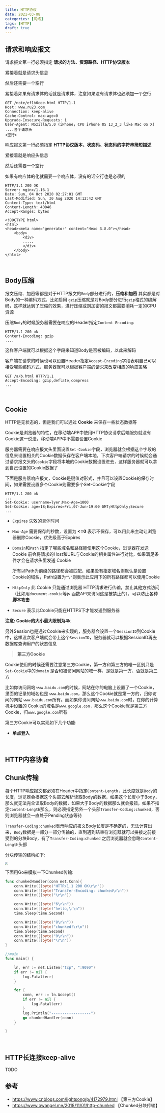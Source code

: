 ```yaml
---
title: HTTP协议
date: 2021-03-08
categories: [网络]
tags: [HTTP]
draft: true
---
```


## 请求和响应报文

请求报文第一行必须指定 **请求的方法、资源路径、HTTP协议版本**

紧接着就是请求头信息

然后还需要一个空行

紧接着如果有请求体的话就是请求体，注意如果没有请求体也必须加一个空行

```http
GET /note/ef1b6cee.html HTTP/1.1
Host: www.ru23.com
Connection: keep-alive
Cache-Control: max-age=0
Upgrade-Insecure-Requests: 1
User-Agent: Mozilla/5.0 (iPhone; CPU iPhone OS 13_2_3 like Mac OS X) 
....各个请求头
<空行>
```

响应报文第一行必须指定 **HTTP协议版本、状态码、状态码的字符串简短描述**

紧接着就是响应头信息

然后还需要一个空行

如果有响应体的化就需要一个响应体，没有的话空行也是必须的

```http
HTTP/1.1 200 OK
Server: nginx/1.16.1
Date: Sun, 04 Oct 2020 02:27:01 GMT
Last-Modified: Sun, 30 Aug 2020 14:12:42 GMT
Content-Type: text/html
Content-Length: 40846
Accept-Ranges: bytes

<!DOCTYPE html>
<html>
<head><meta name="generator" content="Hexo 3.8.0"></head>
    <body>
    	<div>
    	.....
    	</div>
    </body>
</html>
```

​    

## Body压缩

报文压缩、加密等都是对于HTTP报文的`Body`部分进行的，**压缩和加密** 其实都是对Body的一种编码方式，比如启用 `gzip`压缩就是对Body部分进行`gzip`格式的编解码，这样就达到了压缩的效果，进行压缩或则加密的报文都需要消耗一定的CPU资源

压缩`Body`的时候服务器需要在响应的Header指定`Content-Encoding`:

```http
HTTP/1.1 200 ok
Content-Encoding: gzip
....
```

这样客户端就可以根据这个字段来知道Body是否被编码，以此来解码

客户端在请求的时候也可以设置Header指定`Accept-Encoding`字段表明自己可以接受哪些编码方式，服务器就可以根据客户端的请求来改变相应的响应策略

```http
GET /a/b.html HTTP/1.1
Accept-Encoding: gzip,deflate,compress
...
```

​    

## Cookie

HTTP是无状态的，但是我们可以通过 **Cookie** 来保存一些状态数据等

Cookie是浏览器的特性，在移动端APP中使用HTTP协议请求后端服务就没有Cookie这一说法，移动端APP中不需要设置Cookie

服务器需要在响应报文头里面设置`Set-Cookie`字段，浏览器就会根据这个字段的信息来设置相关的Cookie数据保存在客户端本地，下次客户端请求的时候就会通过请求报文头的`Cookie`字段将本地的Cookie数据设置进去，这样服务器就可以拿到自己设置的Cookie数据了

下面是服务器响应报文，Cookie是键值对形式，并且可以设置Cookie的保存时间，如果需要设置多个Cookie则需要多个Set-Cookie字段

```http
HTTP/1.1 200 ok
...
Set-Cookie: username=lyer;Max-Age=1000
Set-Cookie: age=18;Expires=Fri,07-Jun-19:00 GMT;HttpOnly;Secure
...
```

- `Expires` 失效的具体时间

- `Max-Age` 需要保存的秒数，设置为 **<=0** 表示不保存，可以用此来主动让浏览器删除Cookie，优先级高于Expires

- `Domain`和`Path`  指定了哪些域名和路径能使用这个Cookie，浏览器在发送 Cookie 前会将请求的Host和URL与Cookie的相关属性进行对比，如果满足条件才会在请求头里发送 Cookie

    所有以Path为前缀的路径都会被匹配，如果没有指定域名则默认是设置Cookie的域名，Path设置为`"\"`则表示此应用下的所有路径都可以使用Cookie

- `HttpOnly` 此 Cookie 只能通过浏览器 HTTP请求进行传输，禁止其他方式访问（比如用`document.cookie`等js 函数API来访问这是被禁止的），可以防止各种**脚本攻击**

- `Secure` 表示此Cookie只能在HTTPS下才能发送到服务器

**注意: Cookie的大小最大限制为4k**

另外Session也是通过Cookie来实现的，服务器会设置一个`SessionID`到Cookie中，这样没次客户端就会带上这个`SessionID`，服务器就可以根据SessionID再去数据库查询用户的状态信息

> **第三方Cookie**

Cookie使用的时候还需要注意第三方Cookie，第一方和第三方的唯一区别只是`Set-Cookie`中的`domain` 是否和被访问网站的域一样，是就是第一方，否就是第三方

比如你访问网站 `www.baidu.com`的时候，网站在你的电脑上设置了一个Cookie，里面的记录的域名也是 `www.baidu.com`，那么这个Cookie就是第一方的，归你访问的网站 `www.baidu.com`所有。而如果你访问网站`www.baidu.com`时，在你的计算机中设置的 Cookie的域名是`www.google.com`，那么这个Cookie就是第三方Cookie，归`www.google.com`所有

第三方Cookie可以实现如下几个功能:

- **单点登入** 

​    

## HTTP内容协商



## Chunk传输

每个HTTP响应报文都必须在Header中指定`Content-Length`，此长度就是`Body`的长度，浏览器会根据这个头部去解析读取Body的数据，如果这个长度小于Body，那么就无法完全读取Body的数据，如果大于Body的数据那么就会报错，如果不指定`Content-Length`那么，则必须指定另外一个头部`Transfer-Coding:chunked`，否则浏览器就会一直处于Pending状态等待

`Transfer-Coding:chunked`表示响应的报文Body长度是不确定的，无法计算出来，`Body`数据是一部分一部分传输的，直到遇到结束符浏览器就可以拼接之前接受到的分块Body，有了`Transfer-Coding:chunked` 之后浏览器就会忽略`Content-Length`头部

分块传输的结构如下:

<img src="https://raw.githubusercontent.com/biningo/cdn/master/img1/chunked.png" style="zoom:50%;" />

下面用Go来模拟一下Chunked传输:

```go
func chunkedHandler(conn net.Conn){
	conn.Write([]byte("HTTP/1.1 200 OK\r\n"))
	conn.Write([]byte("Transfer-Encoding: chunked\r\n"))
	conn.Write([]byte("\r\n"))

	conn.Write([]byte("6\r\n"))
	conn.Write([]byte("hello,\r\n"))
	time.Sleep(time.Second)

	conn.Write([]byte("8\r\n"))
	conn.Write([]byte("chunked!\r\n"))
	time.Sleep(time.Second)
	conn.Write([]byte("0\r\n"))
	conn.Write([]byte("\r\n"))
}

//main
func main() {

	ln, err := net.Listen("tcp", ":9090")
	if err != nil {
		log.Fatal(err)
	}

	for {
		conn, err := ln.Accept()
		if err != nil {
			log.Fatal(err)
		}
		log.Println("------------------")
		go chunkedHandler(conn)
	}

}
```

​    

## HTTP长连接keep-alive

TODO



## 参考

- https://www.cnblogs.com/lightsong/p/4172979.html 【第三方Cookie】
- https://www.bwangel.me/2018/11/01/http-chunked 【Chunked分块传输】